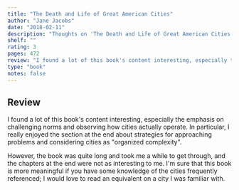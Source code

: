 ```yaml
---
title: "The Death and Life of Great American Cities"
author: "Jane Jacobs"
date: "2018-02-11"
description: "Thoughts on 'The Death and Life of Great American Cities' by Jane Jacobs."
shelf: ""
rating: 3
pages: 472
review: "I found a lot of this book's content interesting, especially the emphasis on challenging norms and observing how cities actually operate. In particular, I really enjoyed the section at the end about strategies for approaching problems and considering cities as 'organized complexity'. <br/><br/>However, the book was quite long and took me a while to get through, and the chapters at the end were not as interesting to me. I'm sure that this book is more meaningful if you have some knowledge of the cities frequently referenced; I would love to read an equivalent on a city I was familiar with."
type: "book"
notes: false
---
```


## Review

I found a lot of this book's content interesting, especially the emphasis on challenging norms and observing how cities actually operate. In particular, I really enjoyed the section at the end about strategies for approaching problems and considering cities as "organized complexity".

However, the book was quite long and took me a while to get through, and the chapters at the end were not as interesting to me. I'm sure that this book is more meaningful if you have some knowledge of the cities frequently referenced; I would love to read an equivalent on a city I was familiar with.
